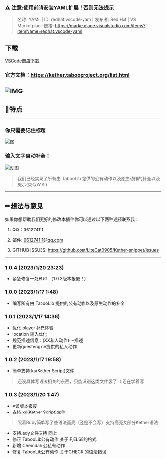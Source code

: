 ### ⚠ 注意:使用前请安装YAML扩展！否则无法提示
>名称: YAML | ID: redhat.vscode-yam | 发布者: Red Hat | VS Marketplace 链接: https://marketplace.visualstudio.com/items?itemName=redhat.vscode-yaml

## 下载
[VSCode商店下载](https://marketplace.visualstudio.com/items?itemName=LiteCat.kether-snippet)

### 官方文档：https://kether.tabooproject.org/list.html
![IMG](https://kether.tabooproject.org/assets/img/68747470733a2f2f77696b692e70746d732e696e6b2f696d616765732f362f36392f5461626f6f6c69622d706e672d626c75652d76322e706e67.png)
---
## 📃特点
---
### 你只需要记住标题
![图](https://www.rtcraft.cn/assets/img/event/2.png)
### 输入文字自动补全！
![动图](https://www.rtcraft.cn/assets/img/event/kether-s.gif)
> 我们已经实现了所有由 TabooLib 提供的公有动作以及原生动作的补全以及提示(类似WIKI)
---
## ✏想法与意见

如果你想帮助我们更好的修改本插件你可以通过以下两种途径联系我：

1. QQ：961274111

1. 邮件: 961274111@qq.com 

1. GITHUB ISSUES: https://github.com/LiteCat0905/Kether-snippet/issues
---
### 1.0.4 (2023/1/20 23:23)

- 紧急修复一处BUG （1.0.3版本报废！）

### 1.0.0 (2023/1/17 1:48)

- 编写所有由 TabooLib 提供的公有动作以及原生动作的补全

### 1.0.1 (2023/1/17 14:36)

- 优化 player 补充体验
- location 输入优化
- 规范描述信息：(XX私人动作)····描述
- 更新questengine提供的私人动作

### 1.0.2 (2023/1/17 19:58)

- 简单支持.ks(Kether Script)文件
> 还没具体写语法相关的东西，只能识别这类文件罢了（ 还在学着写

### 1.0.3 (2023/1/20 1:47)

- ※该版本报废
- 支持.ks(Kether Script)文件
> 照着Ruby简单写了些语法高亮（还是不会写）支持高亮大部分Kether语法
- 支持.ady文件支持 同上
- 修正 TabooLib公有动作 关于IF,ELSE的格式
- 新增 Chemdah 公私有动作
- 修复 TabooLib公有动作 关于CHECK 的语法错误

